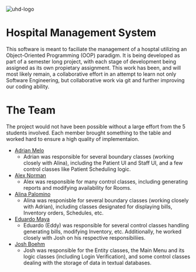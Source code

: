 ![uhd-logo](https://github.com/joshb88/CS3321GroupProject/assets/89416369/0c926c07-de81-4ea0-8fa0-a44f773b52ee)
# Hospital Management System
This software is meant to faciliate the management of a hosptal utilizing an Object-Oriented Programming (OOP) paradigm. It is being developed as part of a semester long project, with each stage of development being assigned as its own propietary assignment. This work has been, and will most likely remain, a collaborative effort in an attempt to learn not only Software Engineering, but collaborative work via git and further improving our coding ability.

# The Team

The project would not have been possible without a large effort from the 5 students involved. Each member brought something to the table and worked hard to ensure a high quality of implementaion.

- [Adrian Melo](https://github.com/git-adrianM)
  - Adrian was responsible for several boundary classes (working closely with Alina), including the Patient UI and Staff UI, and a few control classes like Patient Scheduling logic.
- [Alex Norman](https://github.com/Alexander-Norman)
  - Alex was responsible for many control classes, including generating reports and modifying availability for Rooms.
- [Alina Palomino](https://github.com/alinamiap)
  - Alina was responisble for several boundary classes (working closely with Adrian), including classes designated for displaying bills, Inventory orders, Schedules, etc.
- [Eduardo Maya](https://github.com/russo08)
  - Eduardo (Eddy) was responsible for several control classes handling generating bills, modifying Inventory, etc. Additionally, he worked closely with Josh on his respective responsibiliies.
- [Josh Boehm](https://github.com/joshb88)
  - Josh was responsible for the Entity classes, the Main Menu and its logic classes (including Login Verification), and some control classes dealing with the storage of data in textual databases.
